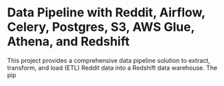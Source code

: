 #  Data Pipeline with Reddit, Airflow, Celery, Postgres, S3, AWS Glue, Athena, and Redshift
This project provides a comprehensive data pipeline solution to extract, transform, and load (ETL) Reddit data into a Redshift data warehouse. The pip
